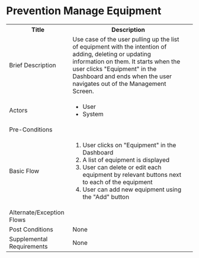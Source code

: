 # Prevention Manage Equipment

<table>
  <tr>
    <th> Title </th>
    <th> Description </th>
  </tr>
  <tr>
    <td> Brief Description </td>
    <td>
      Use case of the user pulling up the list of equipment with the intention of adding, deleting or updating information on them. It starts when the user clicks "Equipment" in the Dashboard and ends when the user navigates out of the Management Screen.
    </td>
  </tr>
  <tr>
    <td> Actors </td>
    <td>
      <ul>
          <li>User</li>
          <li>System</li>
      </ul>
    </td>
  </tr>
  <tr>
    <td> Pre-Conditions </td>
    <td>
      <ul>
      </ul>
    </td>
  </tr>
  <tr>
    <td> Basic Flow </td>
    <td>
      <ol>
          <li>User clicks on "Equipment" in the Dashboard</li>
          <li>A list of equipment is displayed</li>
          <li>User can delete or edit each equipment by relevant buttons next to each of the equipment</li>
          <li>User can add new equipment using the "Add" button</li>
      </ol>
    </td>
  </tr>
  <tr>
    <td> Alternate/Exception Flows </td>
    <td>
    </td>
  <tr>
    <td> Post Conditions </td>
    <td>
        None
    <td>
  </tr>
  <tr>
    <td>Supplemental Requirements</td>
    <td>None</td>
  </tr>
<table>
